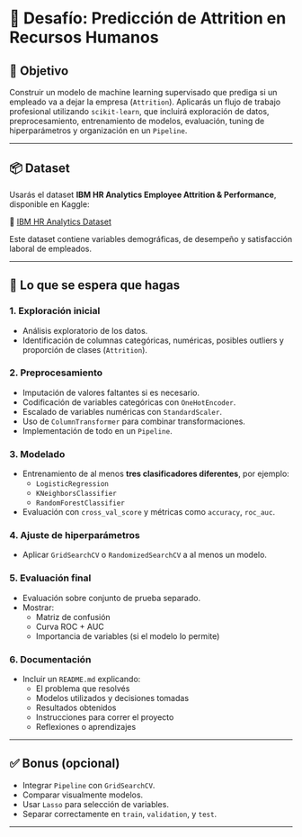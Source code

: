 # 🧠 Desafío: Predicción de Attrition en Recursos Humanos

## 🎯 Objetivo

Construir un modelo de machine learning supervisado que prediga si un empleado va a dejar la empresa (`Attrition`). Aplicarás un flujo de trabajo profesional utilizando `scikit-learn`, que incluirá exploración de datos, preprocesamiento, entrenamiento de modelos, evaluación, tuning de hiperparámetros y organización en un `Pipeline`.

---

## 📦 Dataset

Usarás el dataset **IBM HR Analytics Employee Attrition & Performance**, disponible en Kaggle:

🔗 [IBM HR Analytics Dataset](https://www.kaggle.com/datasets/pavansubhasht/ibm-hr-analytics-attrition-dataset)

Este dataset contiene variables demográficas, de desempeño y satisfacción laboral de empleados.

---

## 🧠 Lo que se espera que hagas

### 1. Exploración inicial

- Análisis exploratorio de los datos.
- Identificación de columnas categóricas, numéricas, posibles outliers y proporción de clases (`Attrition`).

### 2. Preprocesamiento

- Imputación de valores faltantes si es necesario.
- Codificación de variables categóricas con `OneHotEncoder`.
- Escalado de variables numéricas con `StandardScaler`.
- Uso de `ColumnTransformer` para combinar transformaciones.
- Implementación de todo en un `Pipeline`.

### 3. Modelado

- Entrenamiento de al menos **tres clasificadores diferentes**, por ejemplo:
  - `LogisticRegression`
  - `KNeighborsClassifier`
  - `RandomForestClassifier`
- Evaluación con `cross_val_score` y métricas como `accuracy`, `roc_auc`.

### 4. Ajuste de hiperparámetros

- Aplicar `GridSearchCV` o `RandomizedSearchCV` a al menos un modelo.

### 5. Evaluación final

- Evaluación sobre conjunto de prueba separado.
- Mostrar:
  - Matriz de confusión
  - Curva ROC + AUC
  - Importancia de variables (si el modelo lo permite)

### 6. Documentación

- Incluir un `README.md` explicando:
  - El problema que resolvés
  - Modelos utilizados y decisiones tomadas
  - Resultados obtenidos
  - Instrucciones para correr el proyecto
  - Reflexiones o aprendizajes

---

## ✅ Bonus (opcional)

- Integrar `Pipeline` con `GridSearchCV`.
- Comparar visualmente modelos.
- Usar `Lasso` para selección de variables.
- Separar correctamente en `train`, `validation`, y `test`.

---
